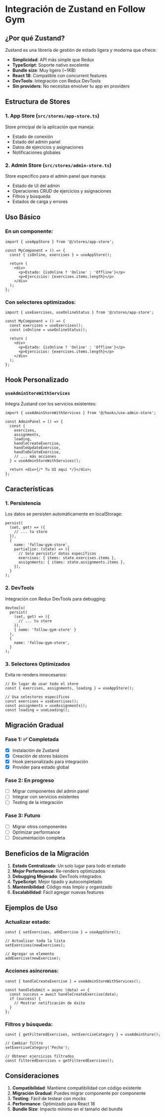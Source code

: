 # Integración de Zustand en Follow Gym

## ¿Por qué Zustand?

Zustand es una librería de gestión de estado ligera y moderna que ofrece:

- **Simplicidad**: API más simple que Redux
- **TypeScript**: Soporte nativo excelente
- **Bundle size**: Muy ligero (~1KB)
- **React 18**: Compatible con concurrent features
- **DevTools**: Integración con Redux DevTools
- **Sin providers**: No necesitas envolver tu app en providers

## Estructura de Stores

### 1. App Store (`src/stores/app-store.ts`)

Store principal de la aplicación que maneja:

- Estado de conexión
- Estado del admin panel
- Datos de ejercicios y asignaciones
- Notificaciones globales

### 2. Admin Store (`src/stores/admin-store.ts`)

Store específico para el admin panel que maneja:

- Estado de UI del admin
- Operaciones CRUD de ejercicios y asignaciones
- Filtros y búsqueda
- Estados de carga y errores

## Uso Básico

### En un componente:

```tsx
import { useAppStore } from '@/stores/app-store';

const MyComponent = () => {
  const { isOnline, exercises } = useAppStore();

  return (
    <div>
      <p>Estado: {isOnline ? 'Online' : 'Offline'}</p>
      <p>Ejercicios: {exercises.items.length}</p>
    </div>
  );
};
```

### Con selectores optimizados:

```tsx
import { useExercises, useOnlineStatus } from '@/stores/app-store';

const MyComponent = () => {
  const exercises = useExercises();
  const isOnline = useOnlineStatus();

  return (
    <div>
      <p>Estado: {isOnline ? 'Online' : 'Offline'}</p>
      <p>Ejercicios: {exercises.items.length}</p>
    </div>
  );
};
```

## Hook Personalizado

### `useAdminStoreWithServices`

Integra Zustand con los servicios existentes:

```tsx
import { useAdminStoreWithServices } from '@/hooks/use-admin-store';

const AdminPanel = () => {
  const {
    exercises,
    assignments,
    loading,
    handleCreateExercise,
    handleUpdateExercise,
    handleDeleteExercise,
    // ... más acciones
  } = useAdminStoreWithServices();

  return <div>{/* Tu UI aquí */}</div>;
};
```

## Características

### 1. Persistencia

Los datos se persisten automáticamente en localStorage:

```tsx
persist(
  (set, get) => ({
    // ... tu store
  }),
  {
    name: 'follow-gym-store',
    partialize: (state) => ({
      // Solo persistir datos específicos
      exercises: { items: state.exercises.items },
      assignments: { items: state.assignments.items },
    }),
  }
);
```

### 2. DevTools

Integración con Redux DevTools para debugging:

```tsx
devtools(
  persist(
    (set, get) => ({
      // ... tu store
    }),
    { name: 'follow-gym-store' }
  ),
  {
    name: 'follow-gym-store',
  }
);
```

### 3. Selectores Optimizados

Evita re-renders innecesarios:

```tsx
// En lugar de usar todo el store
const { exercises, assignments, loading } = useAppStore();

// Usa selectores específicos
const exercises = useExercises();
const assignments = useAssignments();
const loading = useLoading();
```

## Migración Gradual

### Fase 1: ✅ Completada

- [x] Instalación de Zustand
- [x] Creación de stores básicos
- [x] Hook personalizado para integración
- [x] Provider para estado global

### Fase 2: En progreso

- [ ] Migrar componentes del admin panel
- [ ] Integrar con servicios existentes
- [ ] Testing de la integración

### Fase 3: Futuro

- [ ] Migrar otros componentes
- [ ] Optimizar performance
- [ ] Documentación completa

## Beneficios de la Migración

1. **Estado Centralizado**: Un solo lugar para todo el estado
2. **Mejor Performance**: Re-renders optimizados
3. **Debugging Mejorado**: DevTools integrados
4. **TypeScript**: Mejor tipado y autocompletado
5. **Mantenibilidad**: Código más limpio y organizado
6. **Escalabilidad**: Fácil agregar nuevas features

## Ejemplos de Uso

### Actualizar estado:

```tsx
const { setExercises, addExercise } = useAppStore();

// Actualizar toda la lista
setExercises(newExercises);

// Agregar un elemento
addExercise(newExercise);
```

### Acciones asíncronas:

```tsx
const { handleCreateExercise } = useAdminStoreWithServices();

const handleSubmit = async (data) => {
  const success = await handleCreateExercise(data);
  if (success) {
    // Mostrar notificación de éxito
  }
};
```

### Filtros y búsqueda:

```tsx
const { getFilteredExercises, setExerciseCategory } = useAdminStore();

// Cambiar filtro
setExerciseCategory('Pecho');

// Obtener ejercicios filtrados
const filteredExercises = getFilteredExercises();
```

## Consideraciones

1. **Compatibilidad**: Mantiene compatibilidad con código existente
2. **Migración Gradual**: Puedes migrar componente por componente
3. **Testing**: Fácil de testear con mocks
4. **Performance**: Optimizado para React 18
5. **Bundle Size**: Impacto mínimo en el tamaño del bundle
